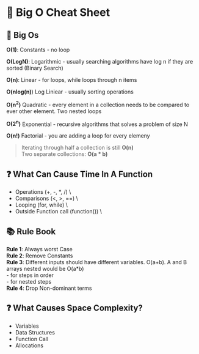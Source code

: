 # 📒 Big O Cheat Sheet 

## 🎯 Big Os

**O(1)**: Constants - no loop

**O(LogN)**: Logarithmic - usually searching algorithms have log n if they are sorted (Binary Search)

**O(n)**: Linear - for loops, while loops through n items

**O(nlog(n)**) Log Liniear - usually sorting operations

**O(n<sup>2</sup>)** Quadratic - every element in a collection needs to be compared to ever other element. Two nested loops

**O(2<sup>n</sup>)** Exponential - recursive algorithms that solves a problem of size N

**O(n!)** Factorial - you are adding a loop for every elemeny

> Iterating through half a collection is still **O(n)** \
> Two separate collections: **O(a * b)**

## ❓ What Can Cause Time In A Function

- Operations (+, -, *, /) \
- Comparisons (<, >, ==) \
- Looping (for, while) \
- Outside Function call (function()) \

## 📚 Rule Book 

**Rule 1**: Always worst Case \
**Rule 2**: Remove Constants \
**Rule 3**: Different inputs should have different variables. O(a+b). A and B arrays nested would be O(a*b) \
\- for steps in order \
\- for nested steps \
**Rule 4**: Drop Non-dominant terms

## ❓ What Causes Space Complexity?

- Variables
- Data Structures
- Function Call
- Allocations

